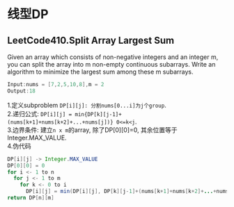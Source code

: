 # 线型DP

## LeetCode410.Split Array Largest Sum  

Given an array which consists of non-negative integers and an integer m, you can split the array into m non-empty continuous subarrays. Write an algorithm to minimize the largest sum among these m subarrays.  

```java
Input:nums = [7,2,5,10,8],m = 2  
Output:18
```
1.定义subproblem ``` DP[i][j]: 分割nums[0...i]为j个group ```.  
2.递归公式: ``` DP[i][j] = min{DP[k][j-1]+(nums[k+1]+nums[k+2]+...+nums[j])} 0<=k<j ```.  
3.边界条件: 建立```n x m```的array, 除了DP[0][0]=0, 其余位置等于 Integer.MAX_VALUE.  
4.伪代码  

```java
DP[i][j] -> Integer.MAX_VALUE
DP[0][0] = 0
for i <- 1 to n
  for j <- 1 to m
    for k <- 0 to i
      DP[i][j] = min(DP[i][j], DP[k][j-1]+(nums[k+1]+nums[k+2]+...+nums[j])) 
return DP[n][m]
```
